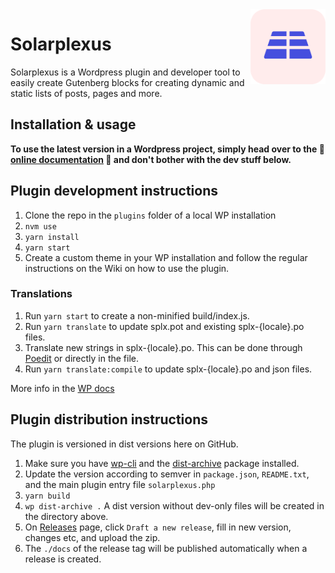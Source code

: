 <img align="right" width="120" height="120" src="https://github.com/Aventyret/solarplexus/blob/master/solarplexus-logo.png?raw=true" style="float:right" />

# Solarplexus

Solarplexus is a Wordpress plugin and developer tool to easily create Gutenberg blocks for creating dynamic and static lists of posts, pages and more.

## Installation & usage

**To use the latest version in a Wordpress project, simply head over to the 📖 [online documentation](https://aventyret.github.io/solarplexus/) 📖 and don't bother with the dev stuff below.**

## Plugin development instructions

1. Clone the repo in the `plugins` folder of a local WP installation
2. `nvm use`
3. `yarn install`
4. `yarn start`
5. Create a custom theme in your WP installation and follow the regular instructions on the Wiki on how to use the plugin.

### Translations
1. Run `yarn start` to create a non-minified build/index.js.
2. Run `yarn translate` to update splx.pot and existing splx-{locale}.po files.
3. Translate new strings in splx-{locale}.po. This can be done through [Poedit](https://poedit.net) or directly in the file.
4. Run `yarn translate:compile` to update splx-{locale}.po and json files.

More info in the [WP docs](https://developer.wordpress.org/block-editor/how-to-guides/internationalization/)

## Plugin distribution instructions

The plugin is versioned in dist versions here on GitHub.

1. Make sure you have [wp-cli](https://make.wordpress.org/cli/handbook/guides/installing/) and the [dist-archive](https://developer.wordpress.org/cli/commands/dist-archive/) package installed.
2. Update the version according to semver in `package.json`, `README.txt`, and the main plugin entry file `solarplexus.php`
3. `yarn build`
4. `wp dist-archive .` A dist version without dev-only files will be created in the directory above.
5. On [Releases](https://github.com/Aventyret/solarplexus/releases) page, click `Draft a new release`, fill in new version, changes etc, and upload the zip.
6. The `./docs` of the release tag will be published automatically when a release is created.
